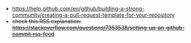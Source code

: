 * https://help.github.com/en/github/building-a-strong-community/creating-a-pull-request-template-for-your-repository
* ~~check this RSS explanation: https://stackoverflow.com/questions/7353538/setting-up-an-github-commit-rss-feed~~
